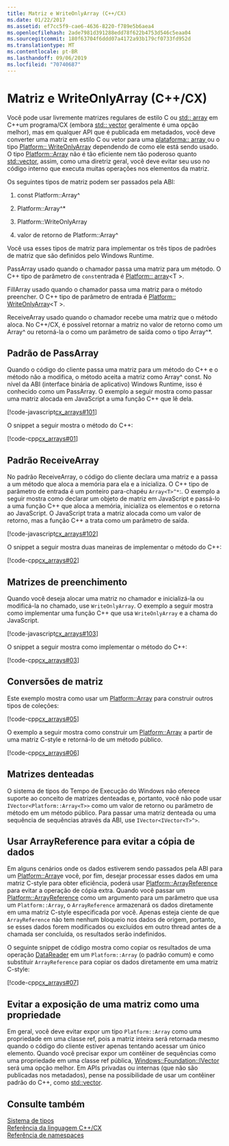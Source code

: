 ```yaml
---
title: Matriz e WriteOnlyArray (C++/CX)
ms.date: 01/22/2017
ms.assetid: ef7cc5f9-cae6-4636-8220-f789e5b6aea4
ms.openlocfilehash: 2ade7981d391288edd78f622b4753d546c5eaa04
ms.sourcegitcommit: 180f63704f6ddd07a4172a93b179cf0733fd952d
ms.translationtype: MT
ms.contentlocale: pt-BR
ms.lasthandoff: 09/06/2019
ms.locfileid: "70740687"
---
```

# <a name="array-and-writeonlyarray-ccx"></a>Matriz e WriteOnlyArray (C++/CX)

Você pode usar livremente matrizes regulares de estilo C ou [std:: array](../standard-library/array-class-stl.md) em C++um programa/CX (embora [std:: vector](../standard-library/vector-class.md) geralmente é uma opção melhor), mas em qualquer API que é publicada em metadados, você deve converter uma matriz em estilo C ou vetor para uma [plataforma:: array ](../cppcx/platform-array-class.md)ou o tipo [Platform:: WriteOnlyArray](../cppcx/platform-writeonlyarray-class.md) dependendo de como ele está sendo usado. O tipo [Platform::Array](../cppcx/platform-array-class.md) não é tão eficiente nem tão poderoso quanto [std::vector](../standard-library/vector-class.md), assim, como uma diretriz geral, você deve evitar seu uso no código interno que executa muitas operações nos elementos da matriz.

Os seguintes tipos de matriz podem ser passados pela ABI:

1. const Platform::Array^

1. Platform::Array^*

1. Platform::WriteOnlyArray

1. valor de retorno de Platform::Array^

Você usa esses tipos de matriz para implementar os três tipos de padrões de matriz que são definidos pelo Windows Runtime.

PassArray usado quando o chamador passa uma matriz para um método. O C++ tipo de parâmetro de `const`entrada é [Platform:: array](../cppcx/platform-array-class.md)\<T >.

FillArray usado quando o chamador passa uma matriz para o método preencher. O C++ tipo de parâmetro de entrada é [Platform:: WriteOnlyArray](../cppcx/platform-writeonlyarray-class.md)\<T >.

ReceiveArray usado quando o chamador recebe uma matriz que o método aloca. No C++/CX, é possível retornar a matriz no valor de retorno como um Array^ ou retorná-la o como um parâmetro de saída como o tipo Array^*.

## <a name="passarray-pattern"></a>Padrão de PassArray

Quando o código do cliente passa uma matriz para um método do C++ e o método não a modifica, o método aceita a matriz como Array^ const. No nível da ABI (interface binária de aplicativo) Windows Runtime, isso é conhecido como um PassArray. O exemplo a seguir mostra como passar uma matriz alocada em JavaScript a uma função C++ que lê dela.

[!code-javascript[cx_arrays#101](../cppcx/codesnippet/JavaScript/array-and-writeonlyarray-c-_1.js)]

O snippet a seguir mostra o método do C++:

[!code-cpp[cx_arrays#01](../cppcx/codesnippet/CPP/js-array/class1.cpp#01)]

## <a name="receivearray-pattern"></a>Padrão ReceiveArray

No padrão ReceiveArray, o código do cliente declara uma matriz e a passa a um método que aloca a memória para ela e a inicializa. O C++ tipo de parâmetro de entrada é um ponteiro para-chapéu `Array<T>^*`:. O exemplo a seguir mostra como declarar um objeto de matriz em JavaScript e passá-lo a uma função C++ que aloca a memória, inicializa os elementos e o retorna ao JavaScript. O JavaScript trata a matriz alocada como um valor de retorno, mas a função C++ a trata como um parâmetro de saída.

[!code-javascript[cx_arrays#102](../cppcx/codesnippet/JavaScript/array-and-writeonlyarray-c-_3.js)]

O snippet a seguir mostra duas maneiras de implementar o método do C++:

[!code-cpp[cx_arrays#02](../cppcx/codesnippet/CPP/js-array/class1.cpp#02)]

## <a name="fill-arrays"></a>Matrizes de preenchimento

Quando você deseja alocar uma matriz no chamador e inicializá-la ou modificá-la no chamado, use `WriteOnlyArray`. O exemplo a seguir mostra como implementar uma função C++ que usa `WriteOnlyArray` e a chama do JavaScript.

[!code-javascript[cx_arrays#103](../cppcx/codesnippet/JavaScript/array-and-writeonlyarray-c-_5.js)]

O snippet a seguir mostra como implementar o método do C++:

[!code-cpp[cx_arrays#03](../cppcx/codesnippet/CPP/js-array/class1.cpp#03)]

## <a name="array-conversions"></a>Conversões de matriz

Este exemplo mostra como usar um [Platform::Array](../cppcx/platform-array-class.md) para construir outros tipos de coleções:

[!code-cpp[cx_arrays#05](../cppcx/codesnippet/CPP/js-array/class1.cpp#05)]

O exemplo a seguir mostra como construir um [Platform::Array](../cppcx/platform-array-class.md) a partir de uma matriz C-style e retorná-lo de um método público.

[!code-cpp[cx_arrays#06](../cppcx/codesnippet/CPP/js-array/class1.cpp#06)]

## <a name="jagged-arrays"></a>Matrizes denteadas

O sistema de tipos do Tempo de Execução do Windows não oferece suporte ao conceito de matrizes denteadas e, portanto, você não pode usar `IVector<Platform::Array<T>>` como um valor de retorno ou parâmetro de método em um método público. Para passar uma matriz denteada ou uma sequência de sequências através da ABI, use `IVector<IVector<T>^>`.

## <a name="use-arrayreference-to-avoid-copying-data"></a>Usar ArrayReference para evitar a cópia de dados

Em alguns cenários onde os dados estiverem sendo passados pela ABI para um [Platform::Array](../cppcx/platform-array-class.md)e você, por fim, desejar processar esses dados em uma matriz C-style para obter eficiência, poderá usar [Platform::ArrayReference](../cppcx/platform-arrayreference-class.md) para evitar a operação de cópia extra. Quando você passar um [Platform::ArrayReference](../cppcx/platform-arrayreference-class.md) como um argumento para um parâmetro que usa um `Platform::Array`, o `ArrayReference` armazenará os dados diretamente em uma matriz C-style especificada por você. Apenas esteja ciente de que `ArrayReference` não tem nenhum bloqueio nos dados de origem, portanto, se esses dados forem modificados ou excluídos em outro thread antes de a chamada ser concluída, os resultados serão indefinidos.

O seguinte snippet de código mostra como copiar os resultados de uma operação [DataReader](/uwp/api/Windows.Storage.Streams.DataReader) em um `Platform::Array` (o padrão comum) e como substituir `ArrayReference` para copiar os dados diretamente em uma matriz C-style:

[!code-cpp[cx_arrays#07](../cppcx/codesnippet/CPP/js-array/class1.h#07)]

## <a name="avoid-exposing-an-array-as-a-property"></a>Evitar a exposição de uma matriz como uma propriedade

Em geral, você deve evitar expor um tipo `Platform::Array` como uma propriedade em uma classe ref, pois a matriz inteira será retornada mesmo quando o código do cliente estiver apenas tentando acessar um único elemento. Quando você precisar expor um contêiner de sequências como uma propriedade em uma classe ref pública, [Windows::Foundation::IVector](/uwp/api/Windows.Foundation.Collections.IVector_T_) será uma opção melhor. Em APIs privadas ou internas (que não são publicadas nos metadados), pense na possibilidade de usar um contêiner padrão do C++, como [std::vector](../standard-library/vector-class.md).

## <a name="see-also"></a>Consulte também

[Sistema de tipos](../cppcx/type-system-c-cx.md)<br/>
[Referência da linguagem C++/CX](../cppcx/visual-c-language-reference-c-cx.md)<br/>
[Referência de namespaces](../cppcx/namespaces-reference-c-cx.md)
